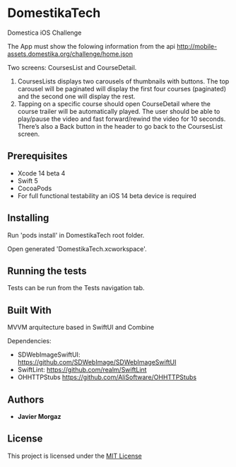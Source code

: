 # DomestikaTech

Domestica iOS Challenge

The App must show the folowing information from the api http://mobile-assets.domestika.org/challenge/home.json

Two screens: CoursesList and CourseDetail.

1. CoursesLists displays two carousels of thumbnails with buttons. The top carousel will be paginated will display the first four courses (paginated) and the second one will display the rest.
2. Tapping on a specific course should open ​CourseDetail​ where the course trailer will be automatically played. The user should be able to play/pause the video and fast forward/rewind the video for 10 seconds. There’s also a Back button in the header to go back to the CoursesList screen.

## Prerequisites

- Xcode 14 beta 4
- Swift 5
- CocoaPods
- For full functional testability an iOS 14 beta device is required

## Installing

Run 'pods install' in DomestikaTech root folder.

Open generated 'DomestikaTech.xcworkspace'.

## Running the tests

Tests can be run from the Tests navigation tab.


## Built With

MVVM arquitecture based in SwiftUI and Combine

Dependencies:

* SDWebImageSwiftUI: https://github.com/SDWebImage/SDWebImageSwiftUI
* SwiftLint: https://github.com/realm/SwiftLint
* OHHTTPStubs https://github.com/AliSoftware/OHHTTPStubs

## Authors

* **Javier Morgaz**

## License

This project is licensed under the [MIT License](https://github.com/javiermorgaz/DomestikaTech/blob/master/LICENSE)
